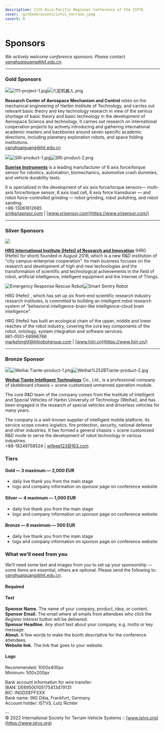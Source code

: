```yaml
---
description: 11th Asia-Pacific Regional Conference of the ISTVS
cover: .gitbook/assets/istvs_terrain.jpeg
coverY: 0
---
```


# Sponsors

_We actively welcome conference sponsors. Please contact yanghuaiguang@hit.edu.cn._

***

### Gold Sponsors

![](https://images.squarespace-cdn.com/content/v1/542f394be4b0b9e132ee7b1a/8b701a4c-f30a-4056-8b79-f1be0e747a6a/111%E5%BC%95%E6%99%BA%E5%9F%BA%E5%9C%B0.jpg?format=300w)![111-project-1.jpg](https://images.squarespace-cdn.com/content/v1/542f394be4b0b9e132ee7b1a/1649945353258-56V9ENFKAMMHF3TTX8AI/111-project-1.jpg?format=2500w)![六足机器人.png](https://images.squarespace-cdn.com/content/v1/542f394be4b0b9e132ee7b1a/1650012340542-I9RI99LXEHVS3MZW76W2/%E5%85%AD%E8%B6%B3%E6%9C%BA%E5%99%A8%E4%BA%BA.png?format=500w)

**Research Center of Aerospace Mechanism and Control** relies on the mechanical engineering of Harbin Institute of Technology, and carries out relevant basic theory and key technology research in view of the serious shortage of basic theory and basic technology in the development of Aerospace Science and technology. It carries out research on international cooperation projects by actively introducing and gathering international academic masters and backbones around seven specific academic directions, including planetary exploration robots, and space folding institutions.\
[yanghuaiguang@hit.edu.cn](mailto:yanghuaiguang@hit.edu.cn)





![](https://images.squarespace-cdn.com/content/v1/542f394be4b0b9e132ee7b1a/c50853f6-cfb0-416f-89b7-38540026742c/sunrise+instruments-1.png?format=500w)![SRI-product-1.jpg](https://images.squarespace-cdn.com/content/v1/542f394be4b0b9e132ee7b1a/1649898838431-2DZEECO3FJP6E3ELZYNI/SRI-product-1.jpg?format=2500w)![SRI-product-2.png](https://images.squarespace-cdn.com/content/v1/542f394be4b0b9e132ee7b1a/1649898982580-TTZ9VH8CH07C7CF5DLVE/SRI-product-2.png?format=2500w)

[**Sunrise Instruments**](https://www.srisensor.com/) is a leading manufacturer of 6 axis force/torque sensor for robotics, automation, biomechanics, automotive crash dummies, and vehicle durability tests.

It is specialized in the development of six axis force/torque sensors— multi-axis force/torque sensor, 6 axis load cell, 6 axis force transducer — and robot force-controlled grinding — robot grinding, robot polishing, and robot sanding.\
\+86-13061612685\
[sri@srisensor.com](mailto:sri@srisensor.com) | [www.srisensor.com](https://www.srisensor.com/)

***

### Silver Sponsors

![](https://images.squarespace-cdn.com/content/v1/542f394be4b0b9e132ee7b1a/e0b471b7-2d17-4ae6-be27-09cc7429c51c/HRG.jpg?format=300w)

[**HRG International Institute (Hefei) of Research and Innovation**](https://www.hiiri.cn/) (HRG (Hefei) for short) founded in August 2016, which is a new R\&D institution of "city campus-enterprise cooperation". Its main business focuses on the research and development of high and new technologies and the transformation of scientific and technological achievements in the field of robot, artificial intelligence, intelligent equipment and the Internet of Things.

![Emergency Response Rescue Robot](https://images.squarespace-cdn.com/content/v1/542f394be4b0b9e132ee7b1a/1649337497974-TL4DG4RZ551YYOAXH9EC/HRG-product-1.png?format=750w)![Smart Sentry Robot](https://images.squarespace-cdn.com/content/v1/542f394be4b0b9e132ee7b1a/1649337497975-JY6AT4DY5ORT90GGFG7Z/HRG-product-2.png?format=750w)

HRG (Hefei) , which has set up six front-end scientific research industry research institutes, is committed to building an intelligent robot research system of "behavioral intelligence-brain-like intelligence-cloud brain intelligence".

HRG (Hefei) has built an ecological chain of the upper, middle and lower reaches of the robot industry, covering the core key components of the robot, ontology, system integration and software services.\
861-0551-68996766\
[marketinghf@hitrobotgroup.com](mailto:marketinghf@hitrobotgroup.com) | [www.hiiri.cn](https://www.hiiri.cn/)

***

### Bronze Sponsor

![](https://images.squarespace-cdn.com/content/v1/542f394be4b0b9e132ee7b1a/7d8e098b-5f3e-459a-b939-9da79c1e3edd/Weihai+Tiante-1.png?format=500w)![Weihai Tiante-product-1.png](https://images.squarespace-cdn.com/content/v1/542f394be4b0b9e132ee7b1a/1649338835480-B4SQO7KJKGKZ10VY6WDD/Weihai+Tiante-product-1.png?format=750w)![Weihai%252BTiante-product-2.jpg](https://images.squarespace-cdn.com/content/v1/542f394be4b0b9e132ee7b1a/1649769950240-5G52W8KAI24EWZT4MJY6/Weihai%252BTiante-product-2.jpg?format=500w)

[**Weihai Tiante Intelligent Technology**](mailto:wjfeee123@163.com) Co., Ltd., is a professional company of skateboard chassis + scene customized unmanned operation module.

The core R\&D team of the company comes from the Institute of Intelligent and Special Vehicles of Harbin University of Technology (Weihai), and has been engaged in the research of special vehicles and driverless vehicles for many years.

The company is a well-known supplier of intelligent mobile platform. Its service scope covers logistics, fire protection, security, national defense and other industries. It has formed a general chassis + scene customized R\&D mode to serve the development of robot technology in various industries.\
\+86-18249758524 | [wjfeee123@163.com](mailto:wjfeee123@163.com)

### Tiers

#### Gold — 3 maximum — 2,000 EUR

* daily live thank you from the main stage
* logo and company information on sponsor page on conference website

#### Silver — 4 maximum — 1,000 EUR

* daily live thank you from the main stage
* logo and company information on sponsor page on conference website

#### Bronze — 6 maximum — 500 EUR

* daily live thank you from the main stage
* logo and company information on sponsor page on conference website

### What we’ll need from you

We’ll need some text and images from you to set up your sponsorship — some items are essential, others are optional. Please send the following to: [yanghuaiguang@hit.edu.cn](mailto:yanghuaiguang@hit.edu.cn).

#### Required

#### Text

**Sponsor Name.** The name of your company, product, idea, or content.\
**Sponsor Email.** The email where all emails from attendees who click the _Register Interest_ button will be delivered.\
**Sponsor Headline.** Any short text about your company, e.g. motto or key message.\
**About.** A few words to make the booth descriptive for the conference attendees.\
**Website link.** The link that goes to your website.

#### Logo

Recommended: 1000x400px\
Minimum: 500x200px

Bank account information for wire transfer:\
IBAN: DE69500105175413479131\
BIC: INGDDEFFXXX\
Bank name: ING Diba, Frankfurt, Germany\
Account holder: ISTVS, Lutz Richter



\--\
© 2022 International Society for Terrain-Vehicle Systems :: [www.istvs.org](https://www.istvs.org)

